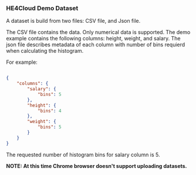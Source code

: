 ### HE4Cloud Demo Dataset

A dataset is build from two files: CSV file, and Json file.

The CSV file contains the data. Only numerical data is supported. The demo example contains the following columns: height, weight, and salary.
The json file describes metadata of each column with number of bins requierd when calculating the histogram. 

For example: 

```json

{
    "columns": {
        "salary": {
            "bins": 5
        },
        "height": {
            "bins": 4
        },
        "weight": {
            "bins": 5
        }
    }
}

``` 

The requested number of histogram bins for salary column is 5.

**NOTE: At this time Chrome browser doesn't support uploading datasets.**
